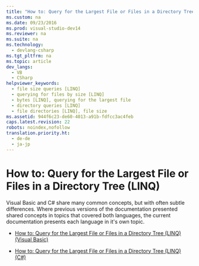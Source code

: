 ```yaml
---
title: "How to: Query for the Largest File or Files in a Directory Tree (LINQ)"
ms.custom: na
ms.date: 09/23/2016
ms.prod: visual-studio-dev14
ms.reviewer: na
ms.suite: na
ms.technology: 
  - devlang-csharp
ms.tgt_pltfrm: na
ms.topic: article
dev_langs: 
  - VB
  - CSharp
helpviewer_keywords: 
  - file size queries [LINQ]
  - querying for files by size [LINQ]
  - bytes [LINQ], querying for the largest file
  - directory queries [LINQ]
  - file directories [LINQ], file size
ms.assetid: 944f6c23-de60-4013-a91b-fdfcc3ac4feb
caps.latest.revision: 22
robots: noindex,nofollow
translation.priority.ht: 
  - de-de
  - ja-jp
---
```

# How to: Query for the Largest File or Files in a Directory Tree (LINQ)
Visual Basic and C# share many common concepts, but with often subtle differences. Where previous versions of the documentation presented shared concepts in topics that covered both languages, the current documentation presents each language in it's own topic.  
  
-   [How to: Query for the Largest File or Files in a Directory Tree (LINQ) (Visual Basic)](../vs140/how-to--query-for-the-largest-file-or-files-in-a-directory-tree--linq---visual-basic-.md)  
  
-   [How to: Query for the Largest File or Files in a Directory Tree (LINQ) (C#)](../vs140/how-to--query-for-the-largest-file-or-files-in-a-directory-tree--linq---csharp-.md)